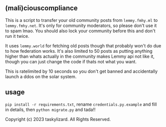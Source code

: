 ## (mali)ciouscompliance

This is a script to transfer your old community posts from `lemmy.fmhy.ml` to `lemmy.fmhy.net`.
It's only for community moderators, so please don't use it to spam lmao. You should also lock your community before this and don't run it twice.

It uses `lemmy.world` for fetching old posts though that probably won't do due to how federation works. It's also limited to 50 posts as putting anything higher than whats actually in the community makes Lemmy api not like it, though you can just change the code if thats not what you want.

This is ratelimited by 10 seconds so you don't get banned and accidentally launch a ddos on the solar system.

## usage

`pip install -r requirements.txt`, rename `credentials.py.example` and fill in details, then `python migrate.py` and tada!!

Copyright (c) 2023 taskylizard. All Rights Reserved.
